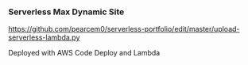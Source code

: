 ### Serverless Max Dynamic Site

https://github.com/pearcem0/serverless-portfolio/edit/master/upload-serverless-lambda.py


Deployed with AWS Code Deploy and Lambda